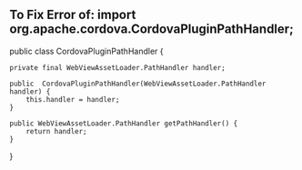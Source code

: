 ## To Fix Error of: import org.apache.cordova.CordovaPluginPathHandler;

public class CordovaPluginPathHandler {

    private final WebViewAssetLoader.PathHandler handler;

    public  CordovaPluginPathHandler(WebViewAssetLoader.PathHandler handler) {
        this.handler = handler;
    }

    public WebViewAssetLoader.PathHandler getPathHandler() {
        return handler;
    }
}